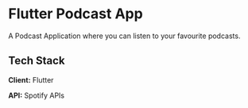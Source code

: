 
# Flutter Podcast App

A Podcast Application where you can listen to your favourite podcasts.


## Tech Stack

**Client:** Flutter

**API:** Spotify APIs


